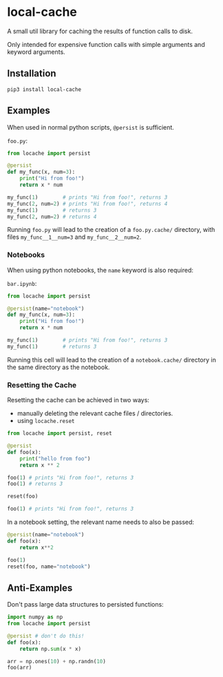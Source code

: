# local-cache

A small util library for caching the results of function calls to disk.

Only intended for expensive function calls with simple arguments and keyword arguments.

## Installation

`pip3 install local-cache`

## Examples

When used in normal python scripts, `@persist` is sufficient.

`foo.py`:

```python
from locache import persist

@persist
def my_func(x, num=3):
    print("Hi from foo!")
    return x * num

my_func(1)        # prints "Hi from foo!", returns 3
my_func(2, num=2) # prints "Hi from foo!", returns 4
my_func(1)        # returns 3
my_func(2, num=2) # returns 4
```

Running `foo.py` will lead to the creation of a `foo.py.cache/` directory, with files `my_func__1__num=3` and `my_func__2__num=2`.

### Notebooks

When using python notebooks, the `name` keyword is also required:

`bar.ipynb`:

```python
from locache import persist

@persist(name="notebook")
def my_func(x, num=3):
    print("Hi from foo!")
    return x * num

my_func(1)        # prints "Hi from foo!", returns 3
my_func(1)        # returns 3
```

Running this cell will lead to the creation of a `notebook.cache/` directory in the same directory as the notebook.

### Resetting the Cache

Resetting the cache can be achieved in two ways:

-   manually deleting the relevant cache files / directories.
-   using `locache.reset`

```python
from locache import persist, reset

@persist
def foo(x):
    print("hello from foo")
    return x ** 2

foo(1) # prints "Hi from foo!", returns 3
foo(1) # returns 3

reset(foo)

foo(1) # prints "Hi from foo!", returns 3
```

In a notebook setting, the relevant name needs to also be passed:

```python
@persist(name="notebook")
def foo(x):
    return x**2

foo(1)
reset(foo, name="notebook")
```

## Anti-Examples

Don't pass large data structures to persisted functions:

```python
import numpy as np
from locache import persist

@persist # don't do this!
def foo(x):
    return np.sum(x * x)

arr = np.ones(10) + np.randn(10)
foo(arr)
```
